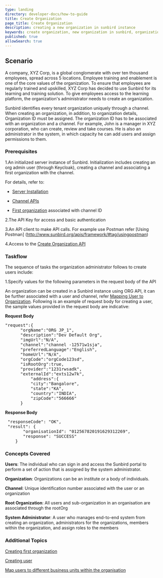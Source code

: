 ```yaml
---
type: landing
directory: developer-docs/how-to-guide
title: Create Organization
page_title: Create Organization
description: creating a new organization in sunbird instance
keywords: create organization, new organization in sunbird, organization, create
published: true
allowSearch: true
---
```

## Scenario

A company, XYZ Corp, is a global conglomerate with over ten thousand employees, spread across 5 locations. Employee training and enablement is one of the core values of the organization. To ensure that employees are regularly trained and upskilled, XYZ Corp has decided to use Sunbird for its learning and training solution. To give employees access to the learning platform, the organization's administrator needs to create an organization. 

Sunbird identifies every tenant organization uniquely through a channel. When creating an organization, in addition, to organization details, Organization ID must be assigned. The organization ID has to be associated with an organization and a channel. For example, John is a manager in XYZ corporation, who can create, review and take courses. He is also an administrator in the system, in which capacity he can add users and assign permissions to them. 

### Prerequisites

1.An initialized server instance of Sunbird. Initialization includes creating an org admin user (through Keycloak), creating a channel and associating a first organization with the channel.

For details, refer to:

* [Server Installation](http://www.sunbird.org/developer-docs/installation/server_installation/)

* [Channel APIs](http://www.sunbird.org/apis/framework/#tag/Channel-APIs)

* [First organization](http://www.sunbird.org/developer-docs/initialization) associated with channel ID

2.The API Key for access and basic authentication

3.An API client to make API calls. For example use Postman refer [Using Postman] (http://www.sunbird.org/apis/framework/#tag/usingpostman)

4.Access to the [Create Organization API](http://www.sunbird.org/apis/userapi/#tag/Orgs-APIs)

### Taskflow

The sequence of tasks the organization administrator follows to create users include:

1.Specify values for the following parameters in the request body of the API 

An organization can be created in a Sunbird instance using ORG API, it can be further associated with a user and channel, refer [Mapping User to Organization](www.sunbird.org). 
Following is an example of request body for creating a user, the sample values provided in the request body are indicative:

**Request Body**

<pre>
"request":{
      "orgName":"ORG JP_1",
      "description":"Dev Default Org",
      "imgUrl":"N/A",
      "channel":"channel -12571w1sja",
      "preferredLanguage":"English",
      "homeUrl":"N/A",
      "orgCode":"orgCode123sd",
      "isRootOrg":true,
      "provider":"1231rwsadk",
      "externalId":"exts12w7k",
          "address":{
          "city":"Bangalore",
          "state":"KA",
          "country":"INDIA",
          "zipCode":"566666"
      }
</pre> 

**Response Body**

<pre>
 "responseCode": "OK",
 "result": {
       "organisationId": "012567820191629312269",
       "response": "SUCCESS"
    }
</pre>

### Concepts Covered

**Users**: The individual who can sign in and access the Sunbird portal to perform a set of action that is assigned by the system administrator.

**Organization**: Organizations can be an institute or a body of individuals. 

**Channel**: Unique identification number associated with the user or an organization

**Root Organization**: All users and sub-organization in an organisation are associated through the rootOrg

**System Administrator**: A user who manages end-to-end system from creating an organization, administrators for the organizations, members within the organization, and assign roles to the members


### Additional Topics

[Creating first organization](http://www.sunbird.org/developer-docs/initialization)

[Creating user](http://www.sunbird.org/developer-docs/how-to-guide/how_to_create_user)

[Map users to different business units within the organisation](http://www.sunbird.org/developer-docs/how-to-guide/hohow_to_create_org_add_user)